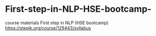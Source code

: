 # First-step-in-NLP-HSE-bootcamp-
course materials First step in NLP (HSE bootcamp)
https://stepik.org/course/129443/syllabus
